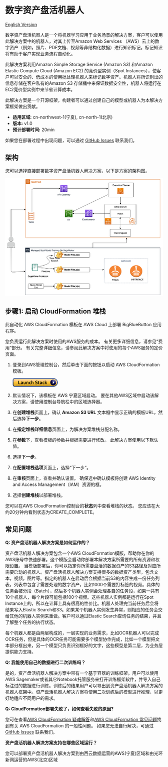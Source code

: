 # 数字资产盘活机器人

[English Version](./README.md)

数字资产盘活机器人是一个将机器学习应用于业务场景的解决方案，客户可以使用此解决方案中的机器人，对其上传至Amazon Web Services （AWS）云上的数字资产（例如，照片、PDF文档、视频等非结构化数据）进行知识标记。标记知识将有助于客户实现业务流程自动化。

此解决方案利用Amazon Simple Storage Service (Amazon S3) 和Amazon Elastic Compute Cloud (Amazon EC2) 的竞价型实例（Spot Instances），使客户可以安全的、低成本的使用批处理机器人来标记数字资产。机器人将所识别出的信息存储在客户私有的Amazon S3 存储桶中来保证数据安全性，机器人将运行在EC2竞价型实例中来节省计算成本。

此解决方案是一个开源框架，构建者可以通过创建自己的模型或机器人为本解决方案框架做出贡献。


- **适用区域:** cn-northwest-1(宁夏), cn-north-1(北京)
- **版本:** v1.0
- **预计部署时间:** 20min

如果您在部署过程中出现问题，可以通过 [GitHub Issues](https://github.com/aws-samples/spot-tag-bot-for-digital-assets/issues) 联系我们。

## 架构

您可以选择直接部署数字资产盘活机器人解决方案，以下是方案的架构图。

![Architect](assets/architect.png)

## 步骤1: 启动 CloudFormation 堆栈

此自动化 AWS CloudFormation 模板在 AWS Cloud 上部署 BigBlueButton 应用程序。

您负责运行此解决方案时使用的AWS服务的成本。 有关更多详细信息，请参见“费用”部分。 有关完整详细信息，请参阅此解决方案中将使用的每个AWS服务的定价页面。

1. 登录到AWS管理控制台，然后单击下面的按钮以启动 AWS CloudFormation 模板。

    [![Launch Stack](assets/launch-stack.png)](https://cn-northwest-1.console.amazonaws.cn/cloudformation/home?region=cn-northwest-1#/stacks/create/template?stackName=spot-bot&templateURL=https:%2F%2Faws-solutions-reference.s3.cn-north-1.amazonaws.com.cn%2Fspot-bot%2Fv1.0.0%2Fspot-bot-china.template)
    
2. 默认情况下，该模板在 AWS 宁夏区域启动。 要在其他AWS区域中启动该解决方案，请使用控制台导航栏中的区域选择器。

3. 在**创建堆栈**页面上，确认 **Amazon S3 URL** 文本框中显示正确的模板URL，然后选择**下一步**。

4. 在**指定堆栈详细信息**页面上，为解决方案堆栈分配名称。

5. 在**参数**下，查看模板的参数并根据需要进行修改。 此解决方案使用以下默认值。

2. 选择**下一步**。

3. 在**配置堆栈选项**页面上，选择“下一步”。

4. 在**审核**页面上，查看并确认设置。 确保选中确认模板将创建 AWS Identity and Access Management（IAM）资源的框。

5. 选择**创建堆栈**以部署堆栈。

您可以在AWS CloudFormation控制台的**状态**列中查看堆栈的状态。 您应该在大约20分钟内看到状态为CREATE_COMPLETE。

## 常见问题

**Q: 资产盘活机器人解决方案是如何运作的？**

资产盘活机器人解决方案包含一个AWS CloudFormation模版，帮助你在你的AWS账号中快速部署。这个模版会启动你部署本解决方案所需要的所有资源和权限设置。
当模版部署后，你可以指定你所需要盘活的数据资产的S3路径及对应所需要启动的机器人。资产盘活机器人解决方案支持很多的数据资产类型，包含文本，视频，图片等。指定的机器人在启动后会根据当前S3的内容生成一份任务列表，列表中包含了需要处理的数字资产，比如1000个需要打标签的视频。具体的任务会被分段（Batch），然后多个机器人实例会处理各自的任务段，如果一共有10个机器人，每个片段可能包括100个视频。这些机器人实例都是运行在Spot Instance上的，所以在计算上具有很高的性价比。机器人处理完当前任务后会将结果写入Elastic Search和S3。如果某个机器人实例发生异常，则相应的任务会交给其他的机器人实例来重做。客户可以通过Elastic Search查询任务的结果，并且了解整个任务的执行状态。

每个机器人都是由两层构成的，一层实现的业务需求，比如OCR机器人可以完成OCR任务，但是具体的OCR任务可能需要多个模型协作完成，比如一个模型把文本部分框出来，另一个模型只负责识别框好的文字，这些模型是第二层，为业务层提供能力支持。

**Q: 我能使用自己的数据进行二次训练吗？**

是的，资产盘活机器人解决方案中带有一个基于容器的训练框架。用户可以使用AWS Sagemaker或者其它Notebook托管服务来打开训练框架软件，并导入自己标注过的数据进行训练。训练后的结果用户可以导出到资产盘活机器人解决方案的机器人框架中。资产盘活机器人解决方案将使用二次训练后的模型进行推理，以更好地适应不同用户的需求。

**Q: CloudFormation部署失败了，如何查看失败的原因?**

您可在查看[AWS CloudFormation 疑难解答](https://docs.aws.amazon.com/zh_cn/AWSCloudFormation/latest/UserGuide/troubleshooting.html)和[AWS CloudFormation 常见问题](https://aws.amazon.com/cn/cloudformation/faqs/?nc1=h_ls)找到有关 AWS CloudFormation 的一般性问题。
如果您无法自行解决，可通过 [GitHub Issues](https://github.com/aws-samples/spot-tag-bot-for-digital-assets/issues)
联系我们。

**资产盘活机器人解决方案支持在哪些区域运行？**

您可以部署资产盘活机器人解决方案到由西云数据运营的AWS(宁夏)区域和由光环新网运营的AWS(北京)区域
